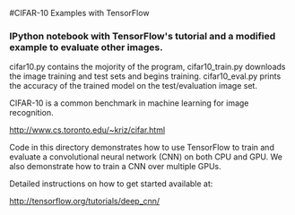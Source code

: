 #CIFAR-10 Examples with TensorFlow

### IPython notebook with TensorFlow's tutorial and a modified example to evaluate other images.

cifar10.py contains the mojority of the program, cifar10_train.py downloads the image training and test sets and begins training. cifar10_eval.py prints the accuracy of the trained model on the test/evaluation image set.

CIFAR-10 is a common benchmark in machine learning for image recognition.

http://www.cs.toronto.edu/~kriz/cifar.html

Code in this directory demonstrates how to use TensorFlow to train and evaluate a convolutional neural network (CNN) on both CPU and GPU. We also demonstrate how to train a CNN over multiple GPUs.

Detailed instructions on how to get started available at:

http://tensorflow.org/tutorials/deep_cnn/

